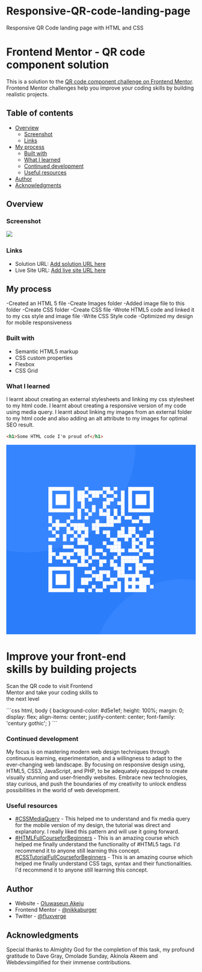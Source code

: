 # Responsive-QR-code-landing-page
Responsive QR Code landing page with HTML and CSS 
# Frontend Mentor - QR code component solution

This is a solution to the [QR code component challenge on Frontend Mentor](https://www.frontendmentor.io/challenges/qr-code-component-iux_sIO_H). Frontend Mentor challenges help you improve your coding skills by building realistic projects. 

## Table of contents

- [Overview](#overview)
  - [Screenshot](#screenshot)
  - [Links](#links)
- [My process](#my-process)
  - [Built with](#built-with)
  - [What I learned](#what-i-learned)
  - [Continued development](#continued-development)
  - [Useful resources](#useful-resources)
- [Author](#author)
- [Acknowledgments](#acknowledgments)


## Overview

### Screenshot

![](./screenshot.jpg)

### Links

- Solution URL: [Add solution URL here](https://your-solution-url.com)
- Live Site URL: [Add live site URL here](https://your-live-site-url.com)

## My process

-Created an HTML 5 file 
-Create Images folder
-Added image file to this folder
-Create CSS folder
-Create CSS file
-Wrote HTML5 code and linked it to my css style and image file
-Write CSS Style code
-Optimized my design for mobile responsiveness
 
### Built with

- Semantic HTML5 markup
- CSS custom properties
- Flexbox
- CSS Grid


### What I learned
I learnt about creating an external stylesheets and linking my css stylesheet to my html code.
I learnt about creating a responsive version of my code using media query.
I learnt about linking my images from an external folder to my html code and also adding an alt attribute to my images for optimal SEO result.


```html
<h1>Some HTML code I'm proud of</h1>
```
<body>
    <div class="container">
        <img src="images/qrcode.png" alt="qr code">
    <h1>
        Improve your front-end <br/>skills by building projects
    </h1>
    <p>Scan the QR code to visit Frontend <br/> Mentor and take your coding skills to <br/> the
        next level
    </p>
    </div>
</body>
```css
html, body { 
    background-color: #d5e1ef;
    height: 100%;
    margin: 0;
    display: flex;
    align-items: center;
    justify-content: center;
    font-family: 'century gothic';
}
```


### Continued development

My focus is on mastering modern web design techniques through continuous learning, experimentation, and a willingness to adapt to the ever-changing web landscape. 
By focusing on responsive design using, HTML5, CSS3, JavaScript, and PHP, to be adequately equipped to create visually stunning and user-friendly websites. Embrace new technologies, stay curious, and push the boundaries of my creativity to unlock endless possibilities in the world of web development.


### Useful resources

- [#CSSMediaQuery](https://courses.webdevsimplified.com) - This helped me to understand and fix media query for the mobile version of my design, the tutorial was direct and explanatory. I really liked this pattern and will use it going forward.
- [#HTMLFullCourseforBeginners](https://courses.davegray.codes/) - This is an amazing course which helped me finally understand the functionality of #HTML5 tags. I'd recommend it to anyone still learning this concept.
[#CSSTutorialFullCourseforBeginners](https://courses.davegray.codes/) - This is an amazing course which helped me finally understand CSS tags, syntax and their functionalities. I'd recommend it to anyone still learning this concept.


## Author

- Website - [Oluwaseun Akeju](https://www.fluxverge.com)
- Frontend Mentor - [@nikkaburger](https://www.frontendmentor.io/profile/nikkaburger)
- Twitter - [@fluxverge](https://www.twitter.com/fluxverge)

## Acknowledgments

Special thanks to Almighty God for the completion of this task, my profound gratitude to Dave Gray, Omolade Sunday, Akinola Akeem and Webdevsimplified for their immense contributions.

